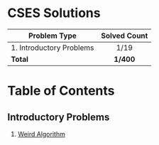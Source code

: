 # CSES Solutions

| Problem Type             | Solved Count |
| ------------------------ | :----------: |
| 1. Introductory Problems |     1/19     |
| **Total**                |  **1/400**   |

# Table of Contents

## Introductory Problems

1. [Weird Algorithm](/Introductory%20Problems/1.%20Weird%20Algorithm.cpp)
